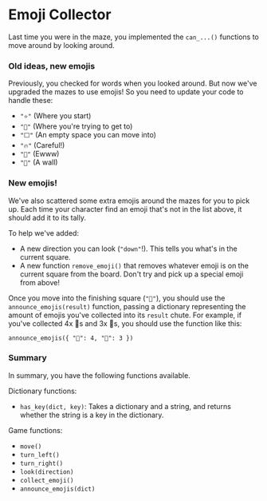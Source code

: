 # Emoji Collector

Last time you were in the maze, you implemented the `can_...()` functions to move around by looking around.

### Old ideas, new emojis

Previously, you checked for words when you looked around. But now we've upgraded the mazes to use emojis! So you need to update your code to handle these:

- `"⭐"` (Where you start)
- `"🏁"` (Where you're trying to get to)
- `"⬜"` (An empty space you can move into)
- `"🔥"` (Careful!)
- `"💩"` (Ewww)
- `"🧱"` (A wall)

### New emojis!

We've also scattered some extra emojis around the mazes for you to pick up. Each time your character find an emoji that's not in the list above, it should add it to its tally.

To help we've added:

- A new direction you can look (`"down"`!). This tells you what's in the current square.
- A new function `remove_emoji()` that removes whatever emoji is on the current square from the board. Don't try and pick up a special emoji from above!

Once you move into the finishing square (`"🏁"`), you should use the `announce_emojis(result)` function, passing a dictionary representing the amount of emojis you've collected into its `result` chute. For example, if you've collected 4x 🐽s and 3x 🧠s, you should use the function like this:

```
announce_emojis({ "🐽": 4, "🧠": 3 })
```

### Summary

In summary, you have the following functions available.

Dictionary functions:

- `has_key(dict, key)`: Takes a dictionary and a string, and returns whether the string is a key in the dictionary.

Game functions:

- `move()`
- `turn_left()`
- `turn_right()`
- `look(direction)`
- `collect_emoji()`
- `announce_emojis(dict)`
